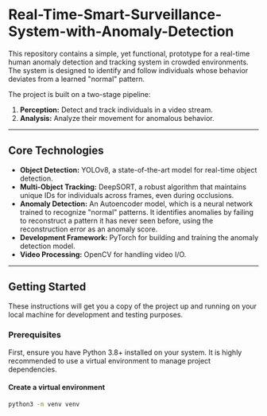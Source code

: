 # Real-Time-Smart-Surveillance-System-with-Anomaly-Detection

This repository contains a simple, yet functional, prototype for a real-time human anomaly detection and tracking system in crowded environments. The system is designed to identify and follow individuals whose behavior deviates from a learned "normal" pattern.

The project is built on a two-stage pipeline:

1. **Perception:** Detect and track individuals in a video stream.  
2. **Analysis:** Analyze their movement for anomalous behavior.

---

## Core Technologies

- **Object Detection:** YOLOv8, a state-of-the-art model for real-time object detection.  
- **Multi-Object Tracking:** DeepSORT, a robust algorithm that maintains unique IDs for individuals across frames, even during occlusions.  
- **Anomaly Detection:** An Autoencoder model, which is a neural network trained to recognize "normal" patterns. It identifies anomalies by failing to reconstruct a pattern it has never seen before, using the reconstruction error as an anomaly score.  
- **Development Framework:** PyTorch for building and training the anomaly detection model.  
- **Video Processing:** OpenCV for handling video I/O.  

---

## Getting Started

These instructions will get you a copy of the project up and running on your local machine for development and testing purposes.

### Prerequisites

First, ensure you have Python 3.8+ installed on your system. It is highly recommended to use a virtual environment to manage project dependencies.

#### Create a virtual environment
```bash
python3 -m venv venv
